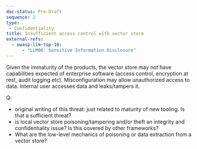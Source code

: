 ```yaml
---
doc-status: Pre-Draft
sequence: 2
type:
 - Confidentiality
title: Insufficient access control with vector store
external-refs:
  - owasp-llm-top-10:
      - "LLM06: Sensitive Information Disclosure"
---
```


Given the immaturity of the products, the vector store may not have capabilities expected of enterprise software (access control, encryption at rest, audit logging etc). Misconfiguration may allow unauthorized access to data. Internal user accesses data and leaks/tampers it.

Q:
- original writing of this threat: just related to maturity of new tooling. Is that a sufficient threat?
- is local vector store poisoning/tampering and/or theft an integrity and confidentiality issue? Is this covered by other frameworks?
- What are the low-level mechanics of poisoning or data extraction from a vector store?
